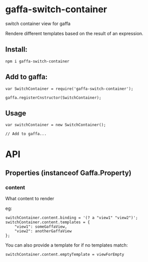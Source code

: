 gaffa-switch-container
============

switch container view for gaffa

Rendere different templates based on the result of an expression.

## Install:

    npm i gaffa-switch-container

## Add to gaffa:

    var SwitchContainer = require('gaffa-switch-container');

    gaffa.registerCnstructor(SwitchContainer);

## Usage

    var switchContainer = new SwitchContainer();

    // Add to gaffa...

# API

## Properties (instanceof Gaffa.Property)

### content

What content to render

eg:

    switchContainer.content.binding = '(? a "view1" "view2")';
    switchContainer.content.templates = {
        "view1": someGaffaView,
        "view2": anotherGaffaView
    };

You can also provide a template for if no templates match:

    switchContainer.content.emptyTemplate = viewForEmpty
